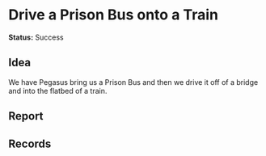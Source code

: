 # Drive a Prison Bus onto a Train

**Status:** Success


## Idea
We have Pegasus bring us a Prison Bus and then we drive it off of a bridge and into the flatbed of a train. 

## Report


## Records
<!-- add footage from the Rockstar Editor, and try to get some photos from Snapmatic -->

